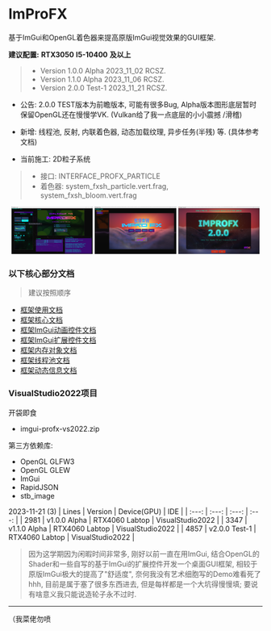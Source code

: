 # ImProFX

基于ImGui和OpenGL着色器来提高原版ImGui视觉效果的GUI框架.

__建议配置:__ __RTX3050__ __I5-10400__ __及以上__

>- Version 1.0.0 Alpha 2023_11_02 RCSZ.
>- Version 1.1.0 Alpha 2023_11_06 RCSZ.
>- Version 2.0.0 Test-1  2023_11_21 RCSZ.

- 公告: 2.0.0 TEST版本为前瞻版本, 可能有很多Bug, Alpha版本图形底层暂时保留OpenGL还在慢慢学VK. (Vulkan给了我一点底层的小小震撼 /滑稽)
- 新增: 线程池, 反射, 内联着色器, 动态加载纹理, 异步任务(半残) 等. (具体参考文档)

- 当前施工: 2D粒子系统
> - 接口: INTERFACE_PROFX_PARTICLE
> - 着色器: system_fxsh_particle.vert.frag, system_fxsh_bloom.vert.frag

<p align="center">
  <img src="docs/images/improfx_demo1.0.png" style="width:32%;"/>
  <img src="docs/images/improfx_demo1.1.png" style="width:32%;"/>
  <img src="docs/images/improfx_demo2.0T.png" style="width:32%;"/>
</p>

### 以下核心部分文档
> 建议按照顺序
- [框架使用文档](https://github.com/rcszc/ImProFX/blob/main/docs/improfx_usage.md)
- [框架核心文档](https://github.com/rcszc/ImProFX/blob/main/docs/improfx_corefx.md)
- [框架ImGui动画控件文档](https://github.com/rcszc/ImProFX/blob/main/docs/improfx_animation.md)
- [框架ImGui扩展控件文档](https://github.com/rcszc/ImProFX/blob/main/docs/improfx_imguipro.md)
- [框架内存对象文档](https://github.com/rcszc/ImProFX/blob/main/docs/improfx_memory.md)
- [框架线程池文档](https://github.com/rcszc/ImProFX/blob/main/docs/improfx_threadpool.md)
- [框架动态信息文档](https://github.com/rcszc/ImProFX/blob/main/docs/improfx_dyinfo.md)

### VisualStudio2022项目
开袋即食
- imgui-profx-vs2022.zip

第三方依赖库:
- OpenGL GLFW3
- OpenGL GLEW
- ImGui
- RapidJSON
- stb_image

2023-11-21 (3)
| Lines | Version | Device(GPU) | IDE |
| :---: | :---: | :---: | :---: |
| 2981 | v1.0.0 Alpha | RTX4060 Labtop | VisualStudio2022 |
| 3347 | v1.1.0 Alpha | RTX4060 Labtop | VisualStudio2022 |
| 4857 | v2.0.0 Test-1 | RTX4060 Labtop | VisualStudio2022 |

> 因为这学期因为闲暇时间非常多, 刚好以前一直在用ImGui, 结合OpenGL的Shader和一些自写的基于ImGui的扩展控件开发一个桌面GUI框架, 相较于原版ImGui极大的提高了"舒适度", 奈何我没有艺术细胞写的Demo难看死了hhh, 目前是属于塞了很多东西进去, 但是每样都是一个大坑得慢慢填; 要说有啥意义我只能说造轮子永不过时.

---
（我菜佬勿喷
